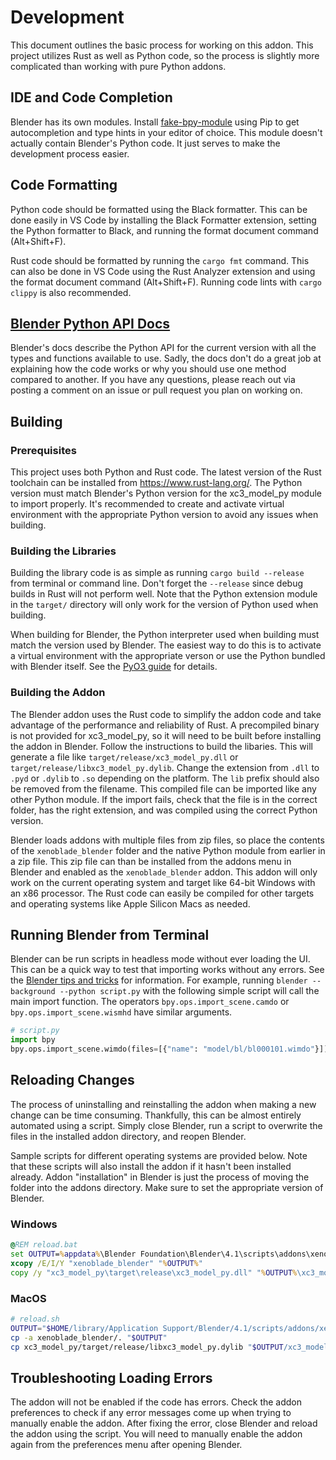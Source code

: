 # Development
This document outlines the basic process for working on this addon. 
This project utilizes Rust as well as Python code, so the process is slightly more complicated than working with pure Python addons.

## IDE and Code Completion
Blender has its own modules. Install [fake-bpy-module](https://github.com/nutti/fake-bpy-module) using Pip to get autocompletion and type hints in your editor of choice. This module doesn't actually contain Blender's Python code. It just serves to make the development process easier.

## Code Formatting
Python code should be formatted using the Black formatter. This can be done easily in VS Code by installing the Black Formatter extension, setting the Python formatter to Black, and running the format document command (Alt+Shift+F).

Rust code should be formatted by running the `cargo fmt` command. This can also be done in VS Code using the Rust Analyzer extension and using the format document command (Alt+Shift+F). Running code lints with `cargo clippy` is also recommended.

## [Blender Python API Docs](https://docs.blender.org/api/current/index.html)
Blender's docs describe the Python API for the current version with all the types and functions available to use. Sadly, the docs don't do a great job at explaining how the code works or why you should use one method compared to another. If you have any questions, please reach out via posting a comment on an issue or pull request you plan on working on.

## Building
### Prerequisites
This project uses both Python and Rust code. The latest version of the Rust toolchain can be installed from https://www.rust-lang.org/. The Python version must match Blender's Python version for the xc3_model_py module to import properly. It's recommended to create and activate virtual environment with the appropriate Python version to avoid any issues when building.

### Building the Libraries
Building the library code is as simple as running `cargo build --release` from terminal or command line. Don't forget the `--release` since debug builds in Rust will not perform well. Note that the Python extension module in the `target/` directory will only work for the version of Python used when building. 

When building for Blender, the Python interpreter used when building must match the version used by Blender. The easiest way to do this is to activate a virtual environment with the appropriate verson or use the Python bundled with Blender itself. See the [PyO3 guide](https://pyo3.rs) for details.

### Building the Addon
The Blender addon uses the Rust code to simplify the addon code and take advantage of the performance and reliability of Rust. A precompiled binary is not provided for xc3_model_py, so it will need to be built before installing the addon in Blender. Follow the instructions to build the libaries. This will generate a file like `target/release/xc3_model_py.dll` or `target/release/libxc3_model_py.dylib`. Change the extension from `.dll` to `.pyd` or `.dylib` to `.so` depending on the platform. The `lib` prefix should also be removed from the filename. This compiled file can be imported like any other Python module. If the import fails, check that the file is in the correct folder, has the right extension, and was compiled using the correct Python version.

Blender loads addons with multiple files from zip files, so place the contents of the `xenoblade_blender` folder and the native Python module from earlier in a zip file. This zip file can than be installed from the addons menu in Blender and enabled as the `xenoblade_blender` addon. This addon will only work on the current operating system and target like 64-bit Windows with an x86 processor. The Rust code can easily be compiled for other targets and operating systems like Apple Silicon Macs as needed.

## Running Blender from Terminal
Blender can be run scripts in headless mode without ever loading the UI. This can be a quick way to test that importing works without any errors. See the [Blender tips and tricks](https://docs.blender.org/api/current/info_tips_and_tricks.html#use-blender-without-it-s-user-interface) for information. For example, running `blender --background --python script.py` with the following simple script will call the main import function. The operators `bpy.ops.import_scene.camdo` or `bpy.ops.import_scene.wismhd` have similar arguments.  

```python
# script.py
import bpy
bpy.ops.import_scene.wimdo(files=[{"name": "model/bl/bl000101.wimdo"}])
```

## Reloading Changes
The process of uninstalling and reinstalling the addon when making a new change can be time consuming. Thankfully, this can be almost entirely automated using a script. Simply close Blender, run a script to overwrite the files in the installed addon directory, and reopen Blender. 

Sample scripts for different operating systems are provided below. Note that these scripts will also install the addon if it hasn't been installed already. Addon "installation" in Blender is just the process of moving the folder into the addons directory. Make sure to set the appropriate version of Blender.

### Windows
```bat
@REM reload.bat
set OUTPUT=%appdata%\Blender Foundation\Blender\4.1\scripts\addons\xenoblade_blender
xcopy /E/I/Y "xenoblade_blender" "%OUTPUT%" 
copy /y "xc3_model_py\target\release\xc3_model_py.dll" "%OUTPUT%\xc3_model_py.pyd"
```

### MacOS
```sh
# reload.sh
OUTPUT="$HOME/library/Application Support/Blender/4.1/scripts/addons/xenoblade_blender/"
cp -a xenoblade_blender/. "$OUTPUT"
cp xc3_model_py/target/release/libxc3_model_py.dylib "$OUTPUT/xc3_model_py.so"
```

## Troubleshooting Loading Errors
The addon will not be enabled if the code has errors. Check the addon preferences to check if any error messages come up when trying to manually enable the addon. After fixing the error, close Blender and reload the addon using the script. You will need to manually enable the addon again from the preferences menu after opening Blender.
